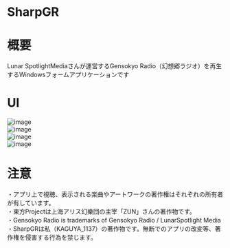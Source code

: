 # SharpGR

# 概要
Lunar SpotlightMediaさんが運営するGensokyo Radio（幻想郷ラジオ）を再生するWindowsフォームアプリケーションです

# UI

![image](https://github.com/user-attachments/assets/c632a44f-631f-471a-ac86-6f110684e8d1)  
![image](https://github.com/user-attachments/assets/ee5a9b50-cb9c-43f2-8747-bb18ef84c639)  
![image](https://github.com/user-attachments/assets/11206eb3-ad16-494b-a4c6-35638aa27e4d)  
![image](https://github.com/user-attachments/assets/1585c3c9-7f2c-4499-a7c2-0b49f26aa449)

# 注意
・アプリ上で視聴、表示される楽曲やアートワークの著作権はそれぞれの所有者が有しています。  
・東方Projectは上海アリス幻樂団の主宰「ZUN」さんの著作物です。  
・Gensokyo Radio is trademarks of Gensokyo Radio / LunarSpotlight Media  
・SharpGRは私（KAGUYA_1137）の著作物です。無断でのアプリの改変等、著作権を侵害する行為を禁じます。
